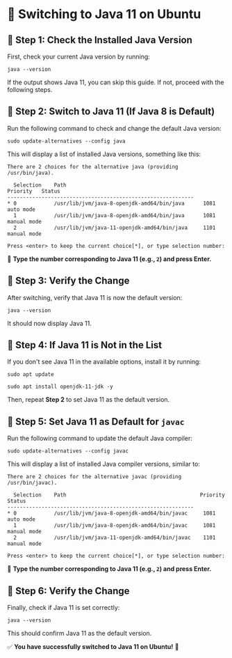# 📌 Switching to Java 11 on Ubuntu

## 🔹 Step 1: Check the Installed Java Version
First, check your current Java version by running:
~~~shell
java --version
~~~
If the output shows Java 11, you can skip this guide. If not, proceed with the following steps.

## 🔹 Step 2: Switch to Java 11 (If Java 8 is Default)
Run the following command to check and change the default Java version:
~~~shell
sudo update-alternatives --config java
~~~
This will display a list of installed Java versions, something like this:
~~~shell
There are 2 choices for the alternative java (providing /usr/bin/java).

  Selection    Path                                            Priority   Status
------------------------------------------------------------
* 0            /usr/lib/jvm/java-8-openjdk-amd64/bin/java      1081      auto mode
  1            /usr/lib/jvm/java-8-openjdk-amd64/bin/java      1081      manual mode
  2            /usr/lib/jvm/java-11-openjdk-amd64/bin/java     1101      manual mode

Press <enter> to keep the current choice[*], or type selection number:
~~~
📌 **Type the number corresponding to Java 11 (e.g., `2`) and press Enter.**

## 🔹 Step 3: Verify the Change
After switching, verify that Java 11 is now the default version:
~~~shell
java --version
~~~
It should now display Java 11.

## 🔹 Step 4: If Java 11 is Not in the List
If you don't see Java 11 in the available options, install it by running:
~~~shell
sudo apt update
~~~
~~~shell
sudo apt install openjdk-11-jdk -y
~~~
Then, repeat **Step 2** to set Java 11 as the default version.

## 🔹 Step 5: Set Java 11 as Default for `javac`
Run the following command to update the default Java compiler:
~~~shell
sudo update-alternatives --config javac
~~~
This will display a list of installed Java compiler versions, similar to:
~~~shell
There are 2 choices for the alternative javac (providing /usr/bin/javac).

  Selection    Path                                           Priority   Status
------------------------------------------------------------
* 0            /usr/lib/jvm/java-8-openjdk-amd64/bin/javac     1081      auto mode
  1            /usr/lib/jvm/java-8-openjdk-amd64/bin/javac     1081      manual mode
  2            /usr/lib/jvm/java-11-openjdk-amd64/bin/javac    1101      manual mode

Press <enter> to keep the current choice[*], or type selection number:
~~~
📌 **Type the number corresponding to Java 11 (e.g., `2`) and press Enter.**

## 🔹 Step 6: Verify the Change
Finally, check if Java 11 is set correctly:
~~~shell
java --version
~~~
This should confirm Java 11 as the default version.

✅ **You have successfully switched to Java 11 on Ubuntu!** 🎉

